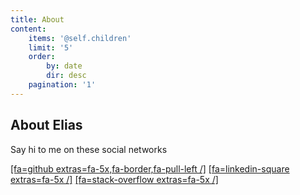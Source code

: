 ```yaml
---
title: About
content:
    items: '@self.children'
    limit: '5'
    order:
        by: date
        dir: desc
    pagination: '1'
---
```


## About Elias


Say hi to me on these social networks

[[fa=github extras=fa-5x,fa-border,fa-pull-left /]](https://github.com/Raboo) 
[[fa=linkedin-square extras=fa-5x /]](https://linkedin.com/in/elias82) 
[[fa=stack-overflow extras=fa-5x /]](https://stackoverflow.com/users/1425670/raboo) 
